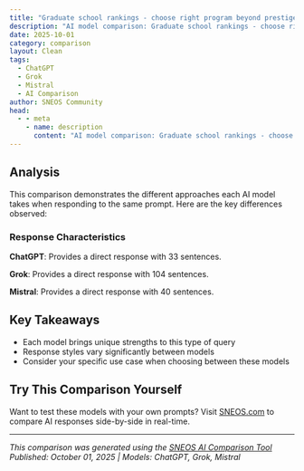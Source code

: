 ```yaml
---
title: "Graduate school rankings - choose right program beyond prestige"
description: "AI model comparison: Graduate school rankings - choose right program beyond prestige..."
date: 2025-10-01
category: comparison
layout: Clean
tags:
  - ChatGPT
  - Grok
  - Mistral
  - AI Comparison
author: SNEOS Community
head:
  - - meta
    - name: description
      content: "AI model comparison: Graduate school rankings - choose right program beyond prestige..."
---
```


<ChatComparison
  title="Graduate school rankings - choose right program beyond prestige"
  prompt="Graduate school rankings - choose right program beyond prestige"
  :responses='{
    "ChatGPT": "Choosing the right graduate school program is about much more than just prestige or rankings. While rankings can provide a general sense of a program\u2019s reputation, other factors often play a more critical role in your success and satisfaction. Here are some key considerations to help you select the right graduate program beyond prestige:\n\n### 1. **Research Interests and Faculty Expertise**\n- Look for programs where faculty members\u2019 research aligns closely with your own interests.\n- Investigate potential advisors and their recent publications.\n- Consider the availability of mentors who can support your specific goals.\n\n### 2. **Program Curriculum and Specializations**\n- Examine the courses offered and whether they match your educational and career objectives.\n- Check if there are opportunities for interdisciplinary study or specialization areas that interest you.\n\n### 3. **Resources and Facilities**\n- Assess the quality of labs, libraries, technology, and other facilities.\n- Consider access to funding for research, travel, and conferences.\n\n### 4. **Funding and Financial Support**\n- Look into the availability of scholarships, assistantships, fellowships, or grants.\n- Understand the cost of attendance and potential debt.\n\n### 5. **Career Support and Outcomes**\n- Investigate the department\u2019s track record for placing graduates in jobs or postdoctoral positions.\n- Consider the strength of the alumni network and career services.\n\n### 6. **Program Culture and Environment**\n- Visit campuses if possible to get a sense of community, diversity, and support.\n- Talk to current students about their experiences and work-life balance.\n\n### 7. **Location and Lifestyle**\n- Consider geographic preferences, living costs, and proximity to industry hubs or research centers.\n- Think about whether you prefer urban, suburban, or rural settings.\n\n### 8. **Flexibility and Program Format**\n- Check if the program offers part-time, online, or evening classes if you need flexibility.\n- Consider the program length and any opportunities for internships or practical experience.\n\n### 9. **Accreditation and Recognition**\n- Ensure the program is accredited by relevant bodies.\n- Consider field-specific certifications or endorsements.\n\n---\n\n### Summary\n\nWhile prestige can open doors, the best graduate program for you fits your research interests, supports your career goals, offers adequate funding, and provides a nurturing community. Focus on finding a program where you can thrive academically, professionally, and personally.\n\nIf you want, I can help you create a checklist or evaluate specific programs you\u2019re considering!",
    "Grok": "Choosing the right graduate school program is a critical decision that goes beyond simply looking at rankings or prestige. While rankings (like those from U.S. News \u0026 World Report, QS World University Rankings, or Times Higher Education) can provide a general sense of a program\u0027s reputation, they often fail to account for individual needs, career goals, and personal circumstances. Here\u0027s a comprehensive guide to help you select the right graduate program by focusing on factors beyond prestige:\n\n---\n\n### 1. Align the Program with Your Career Goals\n   - **Program Focus and Specialization:** Research the curriculum and faculty expertise to ensure the program aligns with your specific interests and career aspirations. For example, if you\u0027re pursuing a master\u0027s in computer science with a focus on artificial intelligence, ensure the program offers relevant courses, research opportunities, and faculty who are leaders in that field.\n   - **Industry Connections and Job Placement:** Look at the program\u0027s track record for placing graduates in your desired industry or role. Check alumni networks, career services, internship opportunities, and partnerships with companies or organizations.\n   - **Licensing or Certification (if applicable):** For fields like law, medicine, or counseling, ensure the program meets the necessary accreditation or licensing requirements for your state or country.\n   - **Long-Term Outcomes:** Investigate where alumni are 5\u201310 years after graduation. Are they in roles or industries that match your goals?\n\n   **How to Research:** Check the program\u2019s website for alumni stories, career services data, and LinkedIn for graduate outcomes.\n\n---\n\n### 2. Evaluate Faculty and Research Opportunities\n   - **Faculty Expertise:** Look for professors whose research or professional work aligns with your interests. If possible, reach out to them before applying to discuss potential research or mentorship opportunities.\n   - **Research Facilities and Resources:** If your field involves research (e.g., STEM, social sciences), assess the availability of labs, funding, and access to cutting-edge technology or datasets.\n   - **Publication and Collaboration Opportunities:** Check if students frequently co-author papers with faculty or present at conferences, as this can boost your resume or CV.\n\n   **How to Research:** Review faculty bios on the program\u2019s website, search for their recent publications on Google Scholar, and look for student testimonials about working with faculty.\n\n---\n\n### 3. Consider Program Fit and Culture\n   - **Teaching Style and Learning Environment:** Does the program emphasize hands-on learning, case studies, or theoretical research? Ensure the teaching style matches your learning preferences.\n   - **Cohort Size and Diversity:** Smaller programs may offer more personalized attention, while larger ones might provide broader networking opportunities. Also, consider the diversity of the student body and whether the environment feels inclusive.\n   - **Location and Lifestyle:** Think about the program\u0027s location in terms of cost of living, proximity to industry hubs, and quality of life. For instance, a program in Silicon Valley might offer tech opportunities but come with a high cost of living.\n   - **Campus Culture:** Visit the campus (if possible) or attend virtual open houses to get a sense of the community. Are students collaborative or competitive? Does the culture align with your personality?\n\n   **How to Research:** Speak to current students or alumni through forums, social media groups, or program-organized events. Websites like GradCafe also offer student insights and experiences.\n\n---\n\n### 4. Assess Financial Considerations\n   - **Tuition and Cost of Attendance:** Prestige often comes with a higher price tag. Compare the total cost (tuition, fees, living expenses) against your budget and potential return on investment (ROI).\n   - **Funding Opportunities:** Look for scholarships, fellowships, assistantships (teaching or research), or employer sponsorships. Some programs offer guaranteed funding for PhD students, for example.\n   - **Debt vs. Earning Potential:** Consider how much debt you\u2019re willing to take on and whether the program\u2019s graduates earn salaries that justify the cost. Use tools like the U.S. Department of Education\u2019s College Scorecard to see graduate earnings data.\n   - **Part-Time or Online Options:** If cost is a concern, explore part-time, hybrid, or online programs that allow you to work while studying.\n\n   **How to Research:** Review the program\u2019s financial aid page, contact the admissions office for funding details, and use salary data from sources like Glassdoor or Payscale to estimate ROI.\n\n---\n\n### 5. Examine Flexibility and Support Systems\n   - **Program Structure and Duration:** Does the program offer flexibility in course selection, pace, or scheduling? For working professionals, evening or weekend classes might be essential.\n   - **Advising and Mentorship:** Investigate the availability of academic advisors, career counselors, and peer support networks to help you navigate the challenges of graduate school.\n   - **Mental Health and Wellness Resources:** Grad school can be stressful. Check if the university offers counseling services, stress management workshops, or other support systems.\n\n   **How to Research:** Look for reviews or ask current students about their experiences with advising and support services. Check the university\u2019s student services website for details on wellness programs.\n\n---\n\n### 6. Look at Networking and Alumni Connections\n   - **Alumni Network Strength:** A strong alumni network can provide mentorship, job referrals, and lifelong connections. Research how active and accessible the alumni network is.\n   - **Industry Events and Conferences:** Does the program host or sponsor events where you can meet professionals in your field?\n   - **Location-Based Networking:** Programs in major cities or industry hubs (e.g., New York for finance, Los Angeles for entertainment) may offer better access to networking opportunities.\n\n   **How to Research:** Search LinkedIn for alumni in your desired field, attend virtual or in-person networking events hosted by the program, and ask admissions about alumni engagement.\n\n---\n\n### 7. Investigate Rankings with a Critical Eye\n   Rankings can be a starting point but should not be the sole factor in your decision. Understand their limitations:\n   - **Methodology:** Different rankings prioritize different metrics (e.g., research output, student satisfaction, employability). U.S. News, for instance, heavily weighs peer and employer surveys, which may not reflect student experience.\n   - **Relevance to Your Field:** Some rankings are general and may not reflect a program\u2019s strength in your specific discipline or subfield.\n   - **Subjective Nature:** Prestige often stems from historical reputation rather than current program quality or fit for your needs.\n\n   **How to Use Rankings:** Use them as a tool to create a shortlist, then dive deeper into program specifics. Look for field-specific rankings if available (e.g., Best Law Schools, Best Engineering Programs).\n\n---\n\n### 8. Consider Post-Graduation Factors\n   - **Geographic Mobility:** If you plan to work in a specific region or country, ensure the program\u2019s reputation carries weight there. Some programs are highly regarded locally but less known internationally (or vice versa).\n   - **Visa and Work Authorization (for International Students):** If you\u2019re studying abroad, research post-graduation work options like OPT (in the U.S.) or similar programs, and check the university\u2019s support for international students.\n   - **Entrepreneurship Support (if relevant):** If you aim to start your own business, look for programs with incubators, accelerators, or entrepreneurship-focused courses.\n\n   **How to Research:** Contact the university\u2019s international office or career services for visa and work authorization details. Review government websites for country-specific policies.\n\n---\n\n### actionable Steps to Make Your Decision\n1. **Create a Shortlist:** Use rankings, recommendations, and personal interests to narrow down 5\u201310 programs.\n2. **Build a Comparison Framework:** Use a spreadsheet to compare programs based on factors like cost, career outcomes, location, faculty, and funding.\n3. **Engage with the Community:** Reach out to current students, alumni, and faculty via email, LinkedIn, or program events to ask specific questions about your concerns.\n4. **Visit or Attend Virtual Events:** If possible, visit campuses or attend webinars to get a firsthand feel for the program.\n5. **Reflect on Your Priorities:** Weigh factors based on what matters most to you (e.g., affordability over location, or research opportunities over networking).\n\n---\n\n### Red Flags to Watch For\n- Programs that prioritize prestige over student support or career outcomes.\n- High costs with low ROI or poor job placement rates.\n- Lack of transparency about funding, curriculum, or alumni outcomes.\n- Negative reviews from current students about faculty accessibility or program organization.\n\n---\n\n### Final Thoughts\nPrestige can open doors, but the \u0022best\u0022 program is the one that aligns with your personal, academic, and professional goals. A less prestigious program with strong industry ties, affordable tuition, and a supportive environment might be a better fit than a top-ranked school that doesn\u2019t meet your needs. Take the time to research thoroughly, speak to people in the program, and trust your instincts about where you\u2019ll thrive.\n\nIf you have a specific field or program in mind, feel free to share, and I can help narrow down your options or provide more tailored advice!",
    "Mistral": "Choosing the right graduate program involves more than just looking at prestige and rankings. Here are some steps to help you make an informed decision:\n\n1. **Identify Your Priorities and Goals:**\n   - Understand what you want to achieve with your graduate degree.\n   - Consider your career goals, research interests, and personal preferences.\n\n2. **Evaluate the Curriculum and Specializations:**\n   - Look for programs that offer courses and specializations aligned with your interests.\n   - Check if the program provides practical experiences like internships, co-ops, or research opportunities.\n\n3. **Consider Faculty and Research Opportunities:**\n   - Research the faculty members and their areas of expertise.\n   - Look for professors whose work aligns with your interests and who could potentially serve as mentors.\n   - Consider the research facilities, labs, and centers associated with the program.\n\n4. **Assess the Program\u0027s Reputation and Alumni Network:**\n   - While rankings aren\u0027t everything, a program\u0027s reputation can impact your future prospects.\n   - Look at the program\u0027s alumni network, their career paths, and the support provided to alumni.\n\n5. **Investigate Funding Opportunities:**\n   - Consider the availability of scholarships, fellowships, teaching assistantships, and research assistantships.\n   - Look into the cost of tuition and the overall cost of living in the program\u0027s location.\n\n6. **Consider Location and Campus Culture:**\n   - Think about where you want to live and the type of environment you prefer (urban, rural, etc.).\n   - Visit the campus, if possible, to get a feel for the culture and talk to current students.\n\n7. **Look at Program Duration and Flexibility:**\n   - Consider the length of the program and how it fits with your personal and professional timeline.\n   - Look into part-time options, online courses, or other flexible arrangements if needed.\n\n8. **Check Accreditation and Professional Certifications:**\n   - Ensure the program is accredited by the relevant bodies in your field.\n   - Consider if the program prepares you for any professional certifications or licensing exams.\n\n9. **Talk to Current Students and Alumni:**\n   - Reach out to current students and alumni to get firsthand insights about the program.\n   - Ask about their experiences, the support they received, and their career outcomes.\n\n10. **Career Services and Job Placement:**\n    - Evaluate the career services offered by the university and the program\u0027s job placement rates.\n    - Look for programs that have strong connections with industry and offer career development resources.\n\n11. **Program Size and Class Structure:**\n    - Consider the size of the program and the student-to-faculty ratio.\n    - Think about whether you prefer smaller, more intimate classes or larger, more diverse cohorts.\n\n12. **Extracurricular Opportunities:**\n    - Look for programs that offer extracurricular activities, clubs, and organizations related to your field of study.\n    - Consider the opportunities for networking, conferences, and professional development.\n\nBy considering these factors, you can make a more holistic decision that goes beyond just the prestige and rankings of a graduate program."
  }'
  published-date="11:52"
/>

## Analysis

This comparison demonstrates the different approaches each AI model takes when responding to the same prompt. Here are the key differences observed:

### Response Characteristics

**ChatGPT**: Provides a direct response with 33 sentences. 

**Grok**: Provides a direct response with 104 sentences. 

**Mistral**: Provides a direct response with 40 sentences. 

## Key Takeaways

- Each model brings unique strengths to this type of query
- Response styles vary significantly between models
- Consider your specific use case when choosing between these models

## Try This Comparison Yourself

Want to test these models with your own prompts? Visit [SNEOS.com](https://sneos.com) to compare AI responses side-by-side in real-time.

---

*This comparison was generated using the [SNEOS AI Comparison Tool](https://sneos.com)*
*Published: October 01, 2025 | Models: ChatGPT, Grok, Mistral*
